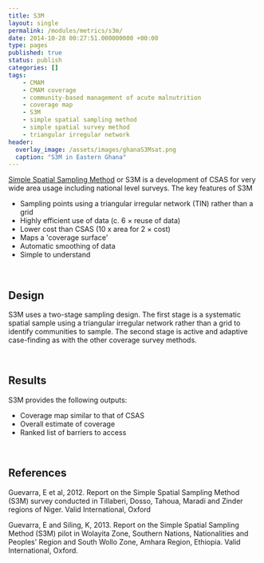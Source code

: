 ```yaml
---
title: S3M
layout: single
permalink: /modules/metrics/s3m/
date: 2014-10-28 00:27:51.000000000 +00:00
type: pages
published: true
status: publish
categories: []
tags:
    - CMAM
    - CMAM coverage
    - community-based management of acute malnutrition
    - coverage map
    - S3M
    - simple spatial sampling method
    - simple spatial survey method
    - triangular irregular network
header:
  overlay_image: /assets/images/ghanaS3Msat.png
  caption: "S3M in Eastern Ghana"
---
```


[Simple Spatial Sampling Method](https://validmeasures.github.io/modules/metrics/s3m/) or S3M is a development of CSAS for very wide area usage including national level surveys. The key features of S3M

- Sampling points using a triangular irregular network (TIN) rather than a grid
- Highly efficient use of data (c. 6 × reuse of data)
- Lower cost than CSAS (10 x area for 2 × cost)
- Maps a 'coverage surface'
- Automatic smoothing of data
- Simple to understand

<br/>

## Design
S3M uses a two-stage sampling design. The first stage is a systematic spatial sample using a triangular irregular network rather than a grid to identify communities to sample. The second stage is active and adaptive case-finding as with the other coverage survey methods.

<br/>

## Results
S3M provides the following outputs:

- Coverage map similar to that of CSAS
- Overall estimate of coverage
- Ranked list of barriers to access

<br/>

## References
Guevarra, E et al, 2012. Report on the Simple Spatial Sampling Method (S3M) survey conducted in Tillaberi, Dosso, Tahoua, Maradi and Zinder regions of Niger. Valid International, Oxford

Guevarra, E and Siling, K, 2013. Report on the Simple Spatial Sampling Method (S3M) pilot in Wolayita Zone, Southern Nations, Nationalities and Peoples' Region and South Wollo Zone, Amhara Region, Ethiopia. Valid International, Oxford.

<br/>
<br/>